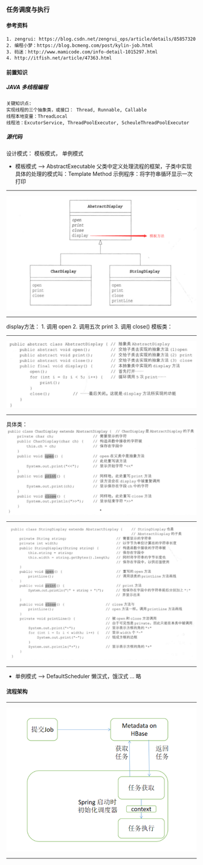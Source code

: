 ### 任务调度与执行
#### 参考资料
	1. zengrui: https://blog.csdn.net/zengrui_ops/article/details/85857320
	2. 编程小梦：https://blog.bcmeng.com/post/kylin-job.html
	3. 码迷：http://www.mamicode.com/info-detail-1015297.html
	4. http://itfish.net/article/47363.html 

#### 前置知识
##### JAVA 多线程编程
	关键知识点: 
	实现线程的三个抽象类，或接口： Thread, Runnable, Callable
	线程本地变量：ThreadLocal
	线程池：ExcutorService, ThreadPoolExecutor, ScheuleThreadPoolExecutor
	
##### 源代码
设计模式： 模板模式， 单例模式
* 模板模式 --> AbstractExecutable
父类中定义处理流程的框架，子类中实现具体的处理的模式叫：Template Method
示例程序：将字符串循环显示一次打印
***
![类图](../imgs/template_1.png)
***
display方法： 1. 调用 open 2. 调用五次 print 3. 调用 close()
模板类：
***
![AbstractDisplay](../imgs/template_2.png)
***
具体类：
![CharDisplay](../imgs/template_3.png)
***
![StringDisplay](../imgs/template_4.png)
*** 
* 单例模式 --> DefaultScheduler
懒汉式，饿汉式 ... 略
#### 流程架构
***
![schedule](../imgs/schedule.png)
***





